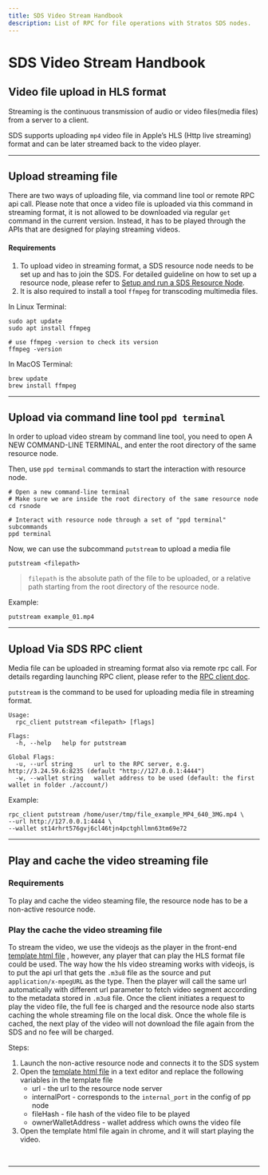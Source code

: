 ```yaml
---
title: SDS Video Stream Handbook
description: List of RPC for file operations with Stratos SDS nodes.
---
```


# SDS Video Stream Handbook

## Video file upload in HLS format

Streaming is the continuous transmission of audio or video files(media files) from a server to a client. 

SDS supports uploading `mp4` video file in Apple’s HLS (Http live streaming) format and can be later streamed back to the 
video player.

---

## Upload streaming file

There are two ways of uploading file, via command line tool or remote RPC api call. Please note that once a video file is uploaded via this command in streaming format, it is not allowed to be downloaded via regular `get` command in the current version. Instead, it has to be played through the APIs that are designed for playing streaming videos.

#### Requirements

1. To upload video in streaming format, a SDS resource node needs to be set up and has to join the SDS. For detailed guideline on
   how to set up a resource node, please refer to [Setup and run a SDS Resource Node](../setup-and-run-a-sds-resource-node/).
2. It is also required to install a tool `ffmpeg` for transcoding multimedia files.  
   
In Linux Terminal:
   
```shell
sudo apt update
sudo apt install ffmpeg
   
# use ffmpeg -version to check its version
ffmpeg -version
```

In MacOS Terminal:

```shell
brew update
brew install ffmpeg
```

---


## Upload via command line tool `ppd terminal`

In order to upload video stream by command line tool, you need to open A NEW COMMAND-LINE TERMINAL, and enter the root directory of the same resource node.

Then, use `ppd terminal` commands to start the interaction with resource node.

```shell
# Open a new command-line terminal
# Make sure we are inside the root directory of the same resource node
cd rsnode

# Interact with resource node through a set of "ppd terminal" subcommands
ppd terminal
```

Now, we can use the subcommand `putstream` to upload a media file

```shell
putstream <filepath>
```
> `filepath` is the absolute path of the file to be uploaded, or a relative path starting from the root directory of the resource node.

Example:
```shell
putstream example_01.mp4
```

---

## Upload Via SDS RPC client

Media file can be uploaded in streaming format also via remote rpc call. For details regarding launching RPC client, please refer to the [RPC client doc](../sds-rpc-for-file-operation/).   

`putstream` is the command to be used for uploading media file in streaming format.
``` { .yaml .no-copy }
Usage:
  rpc_client putstream <filepath> [flags]

Flags:
  -h, --help   help for putstream

Global Flags:
  -u, --url string      url to the RPC server, e.g. http://3.24.59.6:8235 (default "http://127.0.0.1:4444")
  -w, --wallet string   wallet address to be used (default: the first wallet in folder ./account/)
```

Example:

```shell
rpc_client putstream /home/user/tmp/file_example_MP4_640_3MG.mp4 \
--url http://127.0.0.1:4444 \
--wallet st14rhrt576gvj6cl46tjn4pctghllmn63tm69e72
```

---

## Play and cache the video streaming file

### Requirements
To play and cache the video steaming file, the resource node has to be a non-active resource node.

### Play the cache the video streaming file
To stream the video, we use the videojs as the player in the front-end [template html file](https://github.com/stratosnet/sds/blob/main/pp/api/frontend/video_stream_template.html)
, however, any player that can play the HLS format file could be used. The way how the hls video streaming works with videojs, 
is to put the api url that gets the `.m3u8` file as the source and put `application/x-mpegURL` as the type. Then the player
will call the same url automatically with different url parameter to fetch video segment according to the metadata stored 
in `.m3u8` file. Once the client initiates a request to play the video file, the full fee is charged and the resource node also 
starts caching the whole streaming file on the local disk. Once the whole file is cached, the next play of the video will not 
download the file again from the SDS and no fee will be charged.

Steps:

1. Launch the non-active resource node and connects it to the SDS system
2. Open the [template html file](https://github.com/stratosnet/sds/blob/main/pp/api/frontend/video_stream_template.html) in
a text editor and replace the following variables in the template file
   - url - the url to the resource node server
   - internalPort - corresponds to the `internal_port` in the config of pp node
   - fileHash - file hash of the video file to be played
   - ownerWalletAddress - wallet address which owns the video file
3. Open the template html file again in chrome, and it will start playing the video. 

<br>

---

<br>